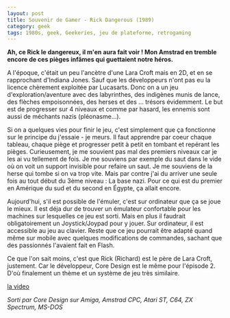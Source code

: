 ```yaml
---
layout: post
title: Souvenir de Gamer - Rick Dangerous (1989)
category: geek
tags: 1980s, geek, Geekeries, jeu de plateforme, retrogaming
---
```

**Ah, ce Rick le dangereux, il m'en aura fait voir ! Mon Amstrad en tremble encore de ces pièges infâmes qui guettaient notre héros.**

A l'époque, c'était un peu l'ancètre d'une Lara Croft mais en 2D, et en se rapprochant d'Indiana Jones. Sauf que les développeurs n'ont pas eu la licence chèrement exploitée par Lucasarts. Donc on a un jeu d'exploration/aventure avec des labyrinthes, des indigènes munis de lance, des flèches empoisonnées, des herses et des ... trésors évidemment. Le but est de progresser sur 4 niveaux et comme par hasard, les ennemis sont aussi de méchants nazis (pléonasme...).

Si on a quelques vies pour finir le jeu, c'est simplement que ça fonctionne sur le principe du j'essaie - je meurs. Il faut apprendre par coeur chaque tableau, chaque piège et progresser petit à petit en tombant et repérant les pièges. Curieusement, je me souvient pas mal des premiers niveaux car je les ai vu tellement de fois. Je me souviens par exemple du saut dans le vide où on voit un support invisible pour refaire un saut. Je me souviens de la herse qui tombe si on va trop vite. Mais par contre j'ai du arriver une seule fois au tout début du 3ème niveau : La base nazi. Pour ce qui est du premier en Amérique du sud et du second en Égypte, ça allait encore.

Aujourd'hui, s'il est possible de l'émuler, c'est sur ordinateur que ça se joue le mieux. Il est déja dur de trouver un émulateur confortable pour les machines sur lesquelles ce jeu est sorti. Mais en plus il faudrait obligatoirement un Joystick/Joypad pour y jouer. Sur ordinateur, il est accessible au jeu au clavier. Reste que ce jeu pourrait être adapté quand même sur mobile avec quelques modifications de commandes, sachant que des passionnés l'avaient fait en Flash.

Ce que l'on sait moins, c'est que Rick (Richard) est le père de Lara Croft, justement. Car le développeur, Core Design est le même pour l'épisode 2. D'où finalement un thème et un système de jeu très similaire.

[la video](https://www.youtube.com/watch?v=Qk3OI3um2jA)

*Sorti par Core Design sur Amiga, Amstrad CPC, Atari ST, C64, ZX Spectrum, MS-DOS* 
